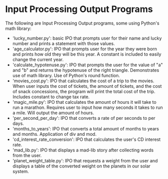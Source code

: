 # Input Processing Output Programs
The following are Input Processing Output programs, some using Python's math library:
- 'lucky_number.py': basic IPO that prompts user for their name and lucky number and prints a statement with those values.
- 'age_calculator.py': IPO that prompts user for the year they were born and prints how old they will be this year. A constant is included to easily change the current year.
- 'calculate_hypotenuse.py': IPO that prompts the user for the value of "a" and "b" and returns the hypotenuse of the right triangle. Demonstrates use of math library. Use of Python's round function.
- 'movies_cost.py': IPO that calculates the cost of a trip to the movies. When user inputs the cost of tickets, the amount of tickets, and the cost of snack concessions, the program will print the total cost of the trip. Includes constant to change tax rate.
- 'magic_mile.py': IPO that calculates the amount of hours it will take to run a marathon. Requires user to input how many seconds it takes to run a mile. Will output the amount of hours.
- 'per_second_per_day': IPO that converts a rate of per seconds to per days.
- 'months_to_years': IPO that converts a total amount of months to years and months. Application of div and mod.
- 'cd_interest_rate_conversion': IPO that calculates the user's CD interest rate.
- 'mad_lib.py': IPO that displays a mad-lib story after collecting words from the user.
- 'planet_weight_table.py': IPO that requests a weight from the user and displays a table of the converted weight on the planets in our solar system. 
